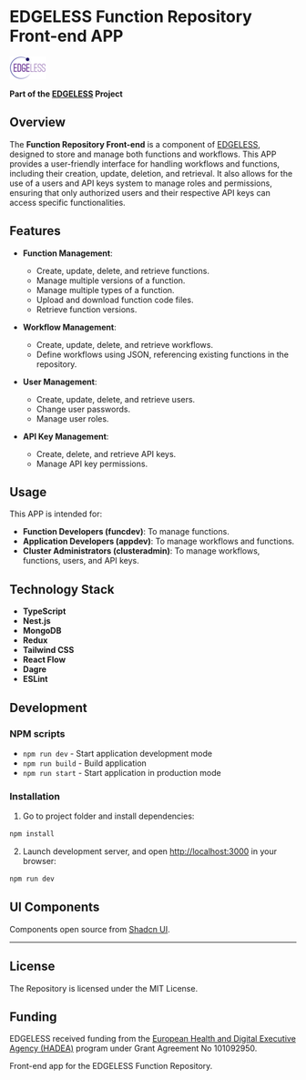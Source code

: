 # EDGELESS Function Repository Front-end APP

![](edgeless-logo-64-40.png)

**Part of the [EDGELESS](https://edgeless-project.eu/) Project**

## Overview

The **Function Repository Front-end** is a  component of [EDGELESS](https://edgeless-project.eu/), designed to store and manage both functions and workflows. This APP provides a user-friendly interface for handling workflows and functions, including their creation, update, deletion, and retrieval. It also allows for the use of a users and API keys system to manage roles and permissions, ensuring that only authorized users and their respective API keys can access specific functionalities.

## Features

- **Function Management**:
    - Create, update, delete, and retrieve functions.
    - Manage multiple versions of a function.
    - Manage multiple types of a function.
    - Upload and download function code files.
    - Retrieve function versions.

- **Workflow Management**:
    - Create, update, delete, and retrieve workflows.
    - Define workflows using JSON, referencing existing functions in the repository.

- **User Management**:
    - Create, update, delete, and retrieve users.
    - Change user passwords.
    - Manage user roles.

- **API Key Management**:
    - Create, delete, and retrieve API keys.
    - Manage API key permissions.

## Usage

This APP is intended for:
- **Function Developers (funcdev)**: To manage functions.
- **Application Developers (appdev)**: To manage workflows and functions.
- **Cluster Administrators (clusteradmin)**: To manage workflows, functions, users, and API keys.

## Technology Stack

- **TypeScript**
- **Nest.js**
- **MongoDB**
- **Redux**
- **Tailwind CSS**
- **React Flow**
- **Dagre**
- **ESLint**

## Development

### NPM scripts

- `npm run dev` - Start application development mode
- `npm run build` - Build application
- `npm run start` - Start application in production mode

### Installation

1. Go to project folder and install dependencies:
 ```sh
 npm install
 ```

2. Launch development server, and open [http://localhost:3000](http://localhost:3000) in your browser:
 ```sh
 npm run dev
 ```

## UI Components

Components open source from [Shadcn UI](https://ui.shadcn.com/docs).


----------


## License

The Repository is licensed under the MIT License.

## Funding

EDGELESS received funding from the [European Health and Digital Executive Agency
(HADEA)](https://hadea.ec.europa.eu/) program under Grant Agreement No 101092950.

Front-end app for the EDGELESS Function Repository.

